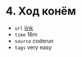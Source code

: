 # 4. Ход конём
- `url` [link](https://coderun.yandex.ru/problem/knight-move?currentPage=1&pageSize=10&rowNumber=4)
- `time` 16m
- `source` coderun
- `tags` very easy

